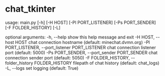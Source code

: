 # chat_tkinter
 
usage: main.py [-h] [-H HOST] [-Pl PORT_LISTENER] [-Ps PORT_SENDER]
               [-F FOLDER_HISTORY] [-L]

optional arguments:
  -h, --help            show this help message and exit
  -H HOST, --host HOST  chat connection hostname (default: minechat.dvmn.org)
  -Pl PORT_LISTENER, --port_listener PORT_LISTENER
                        chat connection listener port (default: 5000)
  -Ps PORT_SENDER, --port_sender PORT_SENDER
                        chat connection sender port (default: 5050)
  -F FOLDER_HISTORY, --folder_history FOLDER_HISTORY
                        filepath of chat history (default: chat_logs)
  -L, --logs            set logging (default: True)
